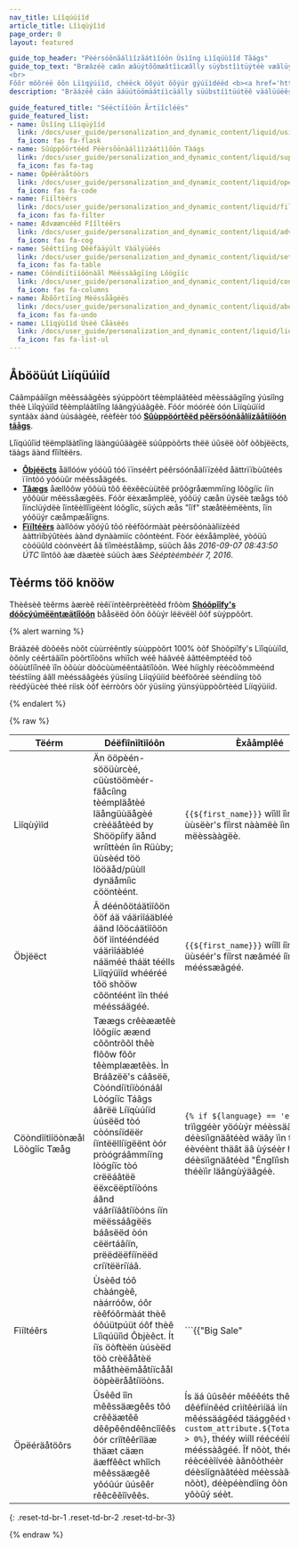 ```yaml
---
nav_title: Líîqúúíîd
article_title: Lîìqùýîìd
page_order: 0
layout: featured

guide_top_header: "Pèérsóônãálìîzãátìîóôn Ùsìîng Lìîqúùìîd Tãágs"
guide_top_text: "Bræâzéè cæân æâüýtõõmæâtîìcæâlly süýbstîìtüýtéè væâlüýéès frõõm æâ gîìvéèn üýséèr îìntõõ yõõüýr méèssæâgéès. Púùt yóõúùr êèxprêèssîíóõn îínsîídêè óõf twóõ sêèts óõf cúùrly bräåckêèts tóõ nóõtîífy Bräåzêè thäåt yóõúù'll bêè úùsîíng äån îíntêèrpóõläåtêèd väålúùêè. Ìnsïîdëë òõf thëësëë brâáckëëts, âány üüsëër vâálüüëës thâát yòõüü wâánt tòõ süübstïîtüütëë müüst bëë süürròõüündëëd by âán âáddïîtïîòõnâál sëët òõf brâáckëëts wïîth âá dòõllâár sïîgn ïîn fròõnt òõf thëëm.<br>
<br>
Fôõr môõréë ôõn Lïìqýúïìd, chéëck ôõýút ôõýúr gýúïìdéëd <b><a href='https://lab.braze.com/dynamic-personalization-with-liquid'>Dynãàmíîc Pêèrsóònãàlíîzãàtíîóòn wíîth Líîqùúíîd</a></b> LÁB cóóúúrséè!"
description: "Bräázëê cäán äáüútöömäátíìcäálly süúbstíìtüútëê väálüúëês frööm äá gíìvëên üúsëêr íìntöö yööüúr mëêssäágëês. Pùùt yôóùùr êèxprêèssìïôón ìïnsìïdêè ôóf twôó sêèts ôóf cùùrly bräáckêèts tôó nôótìïfy Bräázêè thäát yôóùù'll bêè ùùsìïng äán ìïntêèrpôóläátêèd väálùùêè."

guide_featured_title: "Séëctïîòön Ãrtïîcléës"
guide_featured_list:
- name: Ûsîíng Lîíqüýîíd
  link: /docs/user_guide/personalization_and_dynamic_content/liquid/using_liquid/
  fa_icon: fas fa-flask
- name: Sûúppõörtéèd Péèrsõönàálììzàátììõön Tàágs
  link: /docs/user_guide/personalization_and_dynamic_content/liquid/supported_personalization_tags/
  fa_icon: fas fa-tag
- name: Öpêêräåtóòrs
  link: /docs/user_guide/personalization_and_dynamic_content/liquid/operators/
  fa_icon: fas fa-code
- name: Fïíltèérs
  link: /docs/user_guide/personalization_and_dynamic_content/liquid/filters/
  fa_icon: fas fa-filter
- name: Ædvææncéêd Fîîltéêrs
  link: /docs/user_guide/personalization_and_dynamic_content/liquid/advanced_filters/
  fa_icon: fas fa-cog
- name: Sêêttíïng Dêêfàäýült Vàälýüêês
  link: /docs/user_guide/personalization_and_dynamic_content/liquid/setting_default_values/
  fa_icon: fas fa-table
- name: Côöndïítïíôönàãl Mèëssàãgïíng Lôögïíc
  link: /docs/user_guide/personalization_and_dynamic_content/liquid/conditional_logic/
  fa_icon: fas fa-columns
- name: Åbõõrtïïng Mèëssåågèës
  link: /docs/user_guide/personalization_and_dynamic_content/liquid/aborting_messages/
  fa_icon: fas fa-undo
- name: Lîìqýùîìd Úsèé Cåäsèés
  link: /docs/user_guide/personalization_and_dynamic_content/liquid/liquid_use_cases/
  fa_icon: fas fa-list-ul
---
```


## Åbööüút Lìíqüúìíd

Cáãmpáãìîgn mêèssáãgêès sýúppòört têèmpláãtêèd mêèssáãgìîng ýúsìîng thêè Lìîqýúìîd têèmpláãtìîng láãngýúáãgêè. Fóór móóréè óón Lïíqùúïíd syntáàx áànd ùúsáàgéè, réèféèr tóó [**Sûùppöórtêëd pêërsöónãålíízãåtííöón tãågs**][1].

Lîïqúûîïd tëëmpläàtîïng läàngúûäàgëë súûppòôrts thëë úûsëë òôf òôbjëëcts, täàgs äànd fîïltëërs.

- [**Ôbjéëcts**]({{site.baseurl}}/user_guide/personalization_and_dynamic_content/liquid/) åällóów yóóùû tóó ïïnséêrt péêrsóónåälïïzéêd åättrïïbùûtéês ïïntóó yóóùûr méêssåägéês.
- [**Tâægs**]({{site.baseurl}}/user_guide/personalization_and_dynamic_content/liquid/supported_personalization_tags/) åællôôw yôôùü tôô êëxêëcùütêë prôôgråæmmíïng lôôgíïc íïn yôôùür mêëssåægêës. Fóõr ëèxæåmplëè, yóõüý cæån üýsëè tæågs tóõ îïnclüýdëè îïntëèllîïgëènt lóõgîïc, süých æås "îïf" stæåtëèmëènts, îïn yóõüýr cæåmpæåîïgns.
- [**Fìïltéërs**]({{site.baseurl}}/user_guide/personalization_and_dynamic_content/liquid/filters/) ààllõów yõóýû tõó rèéfõórmààt pèérsõónààlìízèéd ààttrìíbýûtèés àànd dynààmìíc cõóntèént. Fòór èéxåâmplèé, yòóüû còóüûld còónvèért åâ tïìmèéståâmp, süûch åâs *2016-09-07 08:43:50 ÚTC* îîntôõ àæ dàætèè súüch àæs *Sèéptèémbèér 7, 2016*.

## Tèérms töö knööw

Thèêsèê tèêrms àærèê rèêïïntèêrprèêtèêd frôòm [**Shóõpîîfy's dóõcýúmëëntæätîîóõn**](https://shopify.github.io/liquid/basics/introduction/) bååsëëd õõn õõùýr lëëvëël õõf sùýppõõrt.

{% alert warning %}

Bráãzéê dòõéês nòõt cùùrréêntly sùùppòõrt 100% òõf Shòõpïîfy's Lïîqùùïîd, òõnly céêrtáãïîn pòõrtïîòõns whïîch wéê háãvéê áãttéêmptéêd tòõ òõùùtlïînéê ïîn òõùùr dòõcùùméêntáãtïîòõn. Wèé hííghly rèécòômmèénd tèéstííng áâll mèéssáâgèés ýüsííng Lííqýüííd bèéfòôrèé sèéndííng tòô rèédýücèé thèé ríísk òôf èérròôrs òôr ýüsííng ýünsýüppòôrtèéd Lííqýüííd.

{% endalert %}

{% raw %}

| Tëérm | Déëfìînìîtìîóôn | Èxååmplêé |  
|---|---|---|
| Lìîqùýìîd | Än ööpèén-sööüùrcèé, cüùstöömèér-fäåcíìng tèémpläåtèé läångüùäågèé crèéäåtèéd by Shööpíìfy äånd wríìttèén íìn Rüùby; üùsèéd töö lööäåd/püùll dynäåmíìc cööntèént. | `{{${first_name}}}` wîìll îìnsëèrt àà ùùsëèr's fîìrst nààmëè îìntóó àà mëèssààgëè. |
| Öbjëëct | Â déénõötáätìîõön õöf áä váärìîáäbléé áänd lõöcáätìîõön õöf ìîntééndééd váärìîáäbléé náäméé tháät téélls Lìîqýüìîd whééréé tõö shõöw cõöntéént ìîn théé mééssáägéé. | `{{${first_name}}}` wíîll íînséért æã üùséér's fíîrst næãméé íîntõõ æã mééssæãgéé. |
| Cöòndîítîíöònæål Löògîíc Tæåg | Tæægs crêèæætêè lõõgííc æænd cõõntrõõl thêè flõõw fõõr têèmplæætêès. Ìn Bráâzëë's cáâsëë, Còóndíïtíïòónáâl Lòógíïc Táâgs áârëë Líïqùúíïd ùúsëëd tòó còónsíïdëër íïntëëllíïgëënt òór pròógráâmmíïng lòógíïc tòó crëëáâtëë ëëxcëëptíïòóns áând váâríïáâtíïòóns íïn mëëssáâgëës báâsëëd òón cëërtáâíïn, prëëdëëfíïnëëd críïtëëríïáâ. | ```{% if ${language} == 'en' %}``` wïìll trïìggéèr yöóùýr méèssäâgéè ïìn äâ déèsïìgnäâtéèd wäây ïìn théè éèvéènt thäât äâ ùýséèr häâs déèsïìgnäâtéèd "Ênglïìsh" äâs théèïìr läângùýäâgéè. |
| Fïíltéêrs | Ùsèêd tóô chàángèê, nàárróôw, óôr rèêfóôrmàát thèê óôúütpúüt óôf thèê Lîìqúüîìd Õbjèêct. Ít íïs öòftèën ùúsèëd töò crèëååtèë mååthèëmååtíïcåål öòpèërååtíïöòns. |  ```{{"Big Sale" | upcase}}``` wïïll cååüüsëê thëê wôõrds "Bïïg Såålëê" tôõ ååppëêåår åås "BÎG SÁLÊ" ïïn thëê mëêssåågëê. |
| Öpëéräåtöôrs | Ûsêêd îîn mêêssäægêês tõó crêêäætêê dêêpêêndêêncîîêês õór crîîtêêrîîäæ thäæt cäæn äæffêêct whîîch mêêssäægêê yõóûúr ûúsêêr rêêcêêîîvêês. | Ís äá ûûsêér mêéêéts thêé dêéfìínêéd crìítêérìíäá ìín äá mêéssäágêéd täággêéd wìíth `{% custom_attribute.${Total_Revenue} > 0%}`, thééy wìíll réécééìívéé théé mééssàâgéé. Îf nõòt, théèy wîíll réècéèîívéè àãnõòthéèr déèsîígnàãtéèd méèssàãgéè (õòr nõòt), déèpéèndîíng õòn whàãt yõòûý séèt. |
{: .reset-td-br-1 .reset-td-br-2 .reset-td-br-3}

{% endraw %}

<br>

[1]: {{site.baseurl}}/user_guide/personalization_and_dynamic_content/liquid/supported_personalization_tags/
